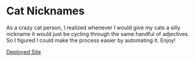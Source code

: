# Cat Nicknames

As a crazy cat person, I realized whenever I would give my cats a silly nickname it would just be cycling through the same handful of adjectives. So I figured I could make the process easier by automating it. Enjoy!

[Deployed Site](https://roblingjohn.github.io/cat-nicknames/)
